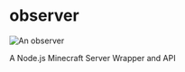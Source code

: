 # observer

![An observer](https://static.wikia.nocookie.net/minecraft_gamepedia/images/a/a9/Observer_BE2.png/revision/latest?cb=20170925224438)

A Node.js Minecraft Server Wrapper and API
